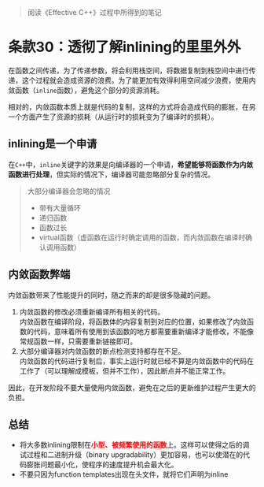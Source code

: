 > 阅读《Effective C++》过程中所得到的笔记

# 条款30：透彻了解inlining的里里外外

在函数之间传递，为了传递参数，将会利用栈空间，将数据复制到栈空间中进行传递，这个过程就会造成资源的浪费。为了能更加有效得利用空间减少浪费，使用内敛函数（`inline`函数），避免这个部分的资源消耗。

相对的，内敛函数本质上就是代码的复制，这样的方式将会造成代码的膨胀，在另一个方面产生了资源的损耗（从运行时的损耗变为了编译时的损耗）。

## inlining是一个申请

在`C++`中，`inline`关键字的效果是向编译器的一个申请，**希望能够将函数作为内敛函数进行处理**，但实际的情况下，编译器可能忽略部分复杂的情况。

> 大部分编译器会忽略的情况
> - 带有大量循环
> - 递归函数
> - 函数过长
> - virtual函数（虚函数在运行时确定调用的函数，而内敛函数在编译时确认调用函数）

## 内敛函数弊端

内敛函数带来了性能提升的同时，随之而来的却是很多隐藏的问题。

1. 内敛函数的修改必须重新编译所有相关的代码。<br>内敛函数在编译阶段，将函数体的内容复制到对应的位置，如果修改了内敛函数的代码，意味着所有使用到该函数的地方都需要重新编译才能修改，不能像常规函数一样，只需要重新链接即可。
2. 大部分编译器对内敛函数的断点检测支持都存在不足。<br>内敛函数的代码进行复制后，事实上运行时就已经不算是内敛函数中的代码在工作了（可以理解成模板，但并不工作），因此断点并不能正常工作。

因此，在开发阶段不要大量使用内敛函数，避免在之后的更新维护过程产生更大的负担。

## 总结

- 将大多数inlining限制在<span style="color:red;font-weight:bold">小型、被频繁使用的函数</span>上。这样可以使得之后的调试过程和二进制升级（binary upgradability）更加容易，也可以使潜在的代码膨胀问题最小化，使程序的速度提升机会最大化。
- 不要只因为function templates出现在头文件，就将它们声明为inline